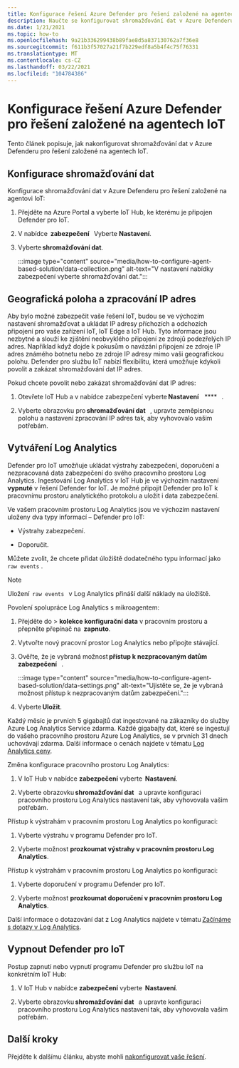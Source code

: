 ```yaml
---
title: Konfigurace řešení Azure Defender pro řešení založené na agentech IoT
description: Naučte se konfigurovat shromažďování dat v Azure Defenderu pro řešení založené na agentech IoT.
ms.date: 1/21/2021
ms.topic: how-to
ms.openlocfilehash: 9a21b336299438b89fae8d5a837130762a7f36e8
ms.sourcegitcommit: f611b3f57027a21f7b229edf8a5b4f4c75f76331
ms.translationtype: MT
ms.contentlocale: cs-CZ
ms.lasthandoff: 03/22/2021
ms.locfileid: "104784386"
---
```

# <a name="configure-azure-defender-for-iot-agent-based-solution"></a>Konfigurace řešení Azure Defender pro řešení založené na agentech IoT  

Tento článek popisuje, jak nakonfigurovat shromažďování dat v Azure Defenderu pro řešení založené na agentech IoT.

## <a name="configure-data-collection"></a>Konfigurace shromažďování dat

Konfigurace shromažďování dat v Azure Defenderu pro řešení založené na agentovi IoT: 

1. Přejděte na Azure Portal a vyberte IoT Hub, ke kterému je připojen Defender pro IoT. 

1. V nabídce  **zabezpečení**   Vyberte **Nastavení**. 

1. Vyberte **shromažďování dat**. 

    :::image type="content" source="media/how-to-configure-agent-based-solution/data-collection.png" alt-text="V nastavení nabídky zabezpečení vyberte shromažďování dat.":::

## <a name="geolocation-and-ip-address-handling"></a>Geografická poloha a zpracování IP adres 

Aby bylo možné zabezpečit vaše řešení IoT, budou se ve výchozím nastavení shromažďovat a ukládat IP adresy příchozích a odchozích připojení pro vaše zařízení IoT, IoT Edge a IoT Hub. Tyto informace jsou nezbytné a slouží ke zjištění neobvyklého připojení ze zdrojů podezřelých IP adres. Například když dojde k pokusům o navázání připojení ze zdroje IP adres známého botnetu nebo ze zdroje IP adresy mimo vaši geografickou polohu. Defender pro službu IoT nabízí flexibilitu, která umožňuje kdykoli povolit a zakázat shromažďování dat IP adres. 

Pokud chcete povolit nebo zakázat shromažďování dat IP adres: 

1. Otevřete IoT Hub a v nabídce zabezpečení vyberte **Nastavení**    ****   . 

1. Vyberte obrazovku pro **shromažďování dat**   , upravte zeměpisnou polohu a nastavení zpracování IP adres tak, aby vyhovovalo vašim potřebám. 

## <a name="log-analytics-creation"></a>Vytváření Log Analytics 

Defender pro IoT umožňuje ukládat výstrahy zabezpečení, doporučení a nezpracovaná data zabezpečení do svého pracovního prostoru Log Analytics. Ingestování Log Analytics v IoT Hub je ve výchozím nastavení **vypnuté** v řešení Defender for IoT. Je možné připojit Defender pro IoT k pracovnímu prostoru analytického protokolu a uložit i data zabezpečení. 

Ve vašem pracovním prostoru Log Analytics jsou ve výchozím nastavení uloženy dva typy informací – Defender pro IoT:
 
- Výstrahy zabezpečení.

- Doporučit. 

Můžete zvolit, že chcete přidat úložiště dodatečného typu informací jako `raw events` . 

> [!Note] 
> Uložení  `raw events`   v Log Analytics přináší další náklady na úložiště. 

Povolení spolupráce Log Analytics s mikroagentem: 

1. Přejděte do   >  **kolekce konfigurační data** v pracovním prostoru a přepněte přepínač na  **zapnuto**. 

1. Vytvořte nový pracovní prostor Log Analytics nebo připojte stávající. 

1. Ověřte, že je vybraná možnost **přístup k nezpracovaným datům zabezpečení**   .  

    :::image type="content" source="media/how-to-configure-agent-based-solution/data-settings.png" alt-text="Ujistěte se, že je vybraná možnost přístup k nezpracovaným datům zabezpečení.":::

1. Vyberte **Uložit**.

Každý měsíc je prvních 5 gigabajtů dat ingestované na zákazníky do služby Azure Log Analytics Service zdarma. Každé gigabajty dat, které se ingestují do vašeho pracovního prostoru Azure Log Analytics, se v prvních 31 dnech uchovávají zdarma. Další informace o cenách najdete v tématu [Log Analytics ceny](https://azure.microsoft.com/pricing/details/monitor/). 

Změna konfigurace pracovního prostoru Log Analytics: 

1. V IoT Hub v nabídce **zabezpečení** vyberte  **Nastavení**. 

1. Vyberte obrazovku **shromažďování dat**   a upravte konfiguraci pracovního prostoru Log Analytics nastavení tak, aby vyhovovala vašim potřebám. 

Přístup k výstrahám v pracovním prostoru Log Analytics po konfiguraci:

1. Vyberte výstrahu v programu Defender pro IoT.

1. Vyberte možnost **prozkoumat výstrahy v pracovním prostoru Log Analytics**.

Přístup k výstrahám v pracovním prostoru Log Analytics po konfiguraci:

1. Vyberte doporučení v programu Defender pro IoT.

1. Vyberte možnost **prozkoumat doporučení v pracovním prostoru Log Analytics**. 
 
Další informace o dotazování dat z Log Analytics najdete v tématu [Začínáme s dotazy v Log Analytics](../azure-monitor/logs/get-started-queries.md). 

## <a name="turn-off-defender-for-iot"></a>Vypnout Defender pro IoT 

Postup zapnutí nebo vypnutí programu Defender pro službu IoT na konkrétním IoT Hub: 

1. V IoT Hub v nabídce **zabezpečení** vyberte  **Nastavení**.

1. Vyberte obrazovku **shromažďování dat**   a upravte konfiguraci pracovního prostoru Log Analytics nastavení tak, aby vyhovovala vašim potřebám.

## <a name="next-steps"></a>Další kroky 

Přejděte k dalšímu článku, abyste mohli [nakonfigurovat vaše řešení](quickstart-configure-your-solution.md).